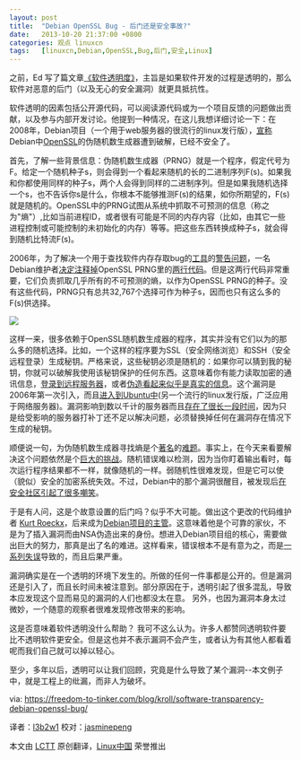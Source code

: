 ```yaml
---
layout: post
title:	"Debian OpenSSL Bug - 后门还是安全事故?"
date:	2013-10-20 21:37:00 +0800 
categories:	观点 linuxcn 
tags:	[linuxcn,Debian,OpenSSL,Bug,后门,安全,Linux]
---
```



之前，Ed 写了篇文章[《软件透明度》](https://freedom-to-tinker.com/blog/felten/software-transparency/)，主旨是如果软件开发的过程是透明的，那么软件对恶意的后门（以及无心的安全漏洞）就更具抵抗性。


软件透明的因素包括公开源代码，可以阅读源代码或为一个项目反馈的问题做出贡献，以及参与内部开发讨论。他提到一种情况，在这儿我想详细讨论一下：在2008年，Debian项目（一个用于web服务器的很流行的linux发行版），[宣称](http://www.debian.org/security/2008/dsa-1571)Debian中[OpenSSL](https://www.openssl.org/)的伪随机数生成器遭到破解，已经不安全了。


首先，了解一些背景信息：伪随机数生成器（PRNG）就是一个程序，假定代号为F。给定一个随机种子s，则会得到一个看起来随机的长的二进制序列F(s)。如果我和你都使用同样的种子s，两个人会得到同样的二进制序列。但是如果我随机选择一个s，也不告诉你s是什么，你根本不能够推测F(s)的结果，如你所期望的，F(s)就是随机的。OpenSSL中的PRNG试图从系统中抓取不可预测的信息（称之为"熵"）,比如当前进程ID，或者很有可能是不同的内存内容（比如，由其它一些进程控制或可能控制的未初始化的内存）等等。把这些东西转换成种子s，就会得到随机比特流F(s)。


2006年，为了解决一个用于查找软件内存存取bug的[工具](http://valgrind.org/)的[警告问题](http://bugs.debian.org/cgi-bin/bugreport.cgi?bug=363516)，一名Debian维护者[决定注释掉](http://marc.info/?l=openssl-dev&m=114651085826293&w=2)OpenSSL PRNG里的[两行代码](http://svn.debian.org/viewsvn/pkg-openssl/openssl/trunk/rand/md_rand.c?rev=141&view=diff&r1=141&r2=140&p1=openssl/trunk/rand/md_rand.c&p2=/openssl/trunk/rand/md_rand.c)。但是这两行代码非常重要，它们负责抓取几乎所有的不可预测的熵，以作为OpenSSL PRNG的种子。没有这些代码，PRNG只有总共32,767个选择可作为种子s，因而也只有这么多的F(s)供选择。


![](/Asserts/Images//attachment/album/201310/19/214105e8c9bf8exebr5e9m.png)


这样一来，很多依赖于OpenSSL随机数生成器的程序，其实并没有它们以为的那么多的随机选择。比如，一个这样的程序要为SSL（安全网络浏览）和SSH（安全远程登录）生成秘钥。严格来说，这些秘钥必须是随机的：如果你可以猜到我的秘钥，你就可以破解我使用该秘钥保护的任何东西。这意味着你有能力读取加密的通讯信息，[登录到远程服务器](http://www.exploit-db.com/exploits/5622/)，或者[伪造看起来似乎是真实的信息](http://plog.sesse.net/blog/tech/2008-05-14-17-21_some_maths.html)。这个漏洞是2006年第一次引入，而且[进入到Ubuntu中](http://www.ubuntu.com/usn/usn-612-1/)(另一个流行的linux发行版，广泛应用于网络服务器)。漏洞影响到数以千计的服务器而且[存在了很长一段时间](http://cseweb.ucsd.edu/%7Ehovav/dist/debiankey.pdf)，因为只是给受影响的服务器打补丁还不足以解决问题，必须替换掉任何在漏洞存在情况下生成的秘钥。


顺便说一句，为伪随机数生成器寻找熵是个[著名](http://xkcd.com/221/)的[难题](http://dilbert.com/strips/comic/2001-10-25/)。事实上，在今天来看要解决这个问题依然是个[巨大的挑战](https://factorable.net/weakkeys12.extended.pdf)。随机错误难以检测，因为当你盯着输出看时，每次运行程序结果都不一样，就像随机的一样。弱随机性很难发现，但是它可以使（貌似）安全的加密系统失效。不过，Debian中的那个漏洞很醒目，被发现后[在安全社区](http://www.links.org/?p=327)[引起了很多嘲笑](http://www.xkcd.com/424/)。


于是有人问，这是个故意设置的后门吗？似乎不大可能。做出这个更改的代码维护者 [Kurt Roeckx](http://www.roeckx.be/journal/)，后来成为[Debian项目的主管](http://lists.debian.org/debian-devel-announce/2009/02/msg00009.html)。这意味着他是个可靠的家伙，不是为了插入漏洞而由NSA伪造出来的身份。想进入Debian项目组的核心，需要做出巨大的努力，那真是出了名的难进。这样看来，错误根本不是有意为之，而是[一系列失误](http://research.swtch.com/openssl)导致的，而且后果严重。


漏洞确实是在一个透明的环境下发生的。所做的任何一件事都是公开的。但是漏洞还是引入了，而且长时间未被注意到。部分原因在于，透明引起了很多混乱，导致本应发现这个显而易见的漏洞的人们也都没太在意。 另外，也因为漏洞本身太过微妙，一个随意的观察者很难发现修改带来的影响。


这是否意味着软件透明没什么帮助？ 我可不这么认为。许多人都赞同透明软件要比不透明软件更安全。但是这也并不表示漏洞不会产生，或者认为有其他人都看着呢而我们自己就可以掉以轻心。


至少，多年以后，透明可以让我们回顾，究竟是什么导致了某个漏洞--本文例子中，就是工程上的纰漏，而非人为破坏。


 


via: <https://freedom-to-tinker.com/blog/kroll/software-transparency-debian-openssl-bug/>


译者：[l3b2w1](https://github.com/l3b2w1) 校对：[jasminepeng](https://github.com/jasminepeng)


本文由 [LCTT](https://github.com/LCTT/TranslateProject) 原创翻译，[Linux中国](http://linux.cn/) 荣誉推出

